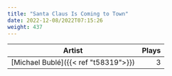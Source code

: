 ```yaml
---
title: "Santa Claus Is Coming to Town"
date: 2022-12-08/2022T07:15:26
weight: 437
---
```




 Artist | Plays 
----- | -----:
[Michael Bublé]({{< ref "t58319">}}) | 3
